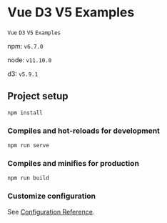 # Vue D3 V5 Examples

`Vue`   `D3`   `V5`   `Examples`

npm: `v6.7.0`

node: `v11.10.0`

d3: `v5.9.1`

## Project setup
```
npm install
```

### Compiles and hot-reloads for development
```
npm run serve
```

### Compiles and minifies for production
```
npm run build
```

### Customize configuration
See [Configuration Reference](https://cli.vuejs.org/config/).
